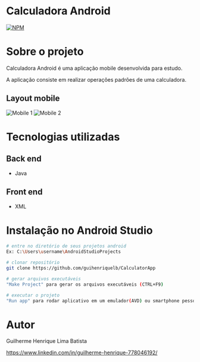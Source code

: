 # Calculadora Android
[![NPM](https://img.shields.io/npm/l/react)](https://github.com/guihenriquelb/CalculatorApp/blob/master/LICENSE) 

# Sobre o projeto

Calculadora Android é uma aplicação mobile desenvolvida para estudo.

A aplicação consiste em realizar operações padrões de uma calculadora.

## Layout mobile
![Mobile 1](https://i.imgur.com/ySfrWW8.png) ![Mobile 2](https://i.imgur.com/k2mrSuw.png)

# Tecnologias utilizadas
## Back end
- Java

## Front end
- XML

# Instalação no Android Studio

```bash
# entre no diretório de seus projetos android
Ex: C:\Users\username\AndroidStudioProjects

# clonar repositório
git clone https://github.com/guihenriquelb/CalculatorApp

# gerar arquivos executáveis
"Make Project" para gerar os arquivos executáveis (CTRL+F9)

# executar o projeto
"Run app" para rodar aplicativo em um emulador(AVD) ou smartphone pessoal (SHIFT+F10)
```

# Autor

Guilherme Henrique Lima Batista

https://www.linkedin.com/in/guilherme-henrique-778046192/

